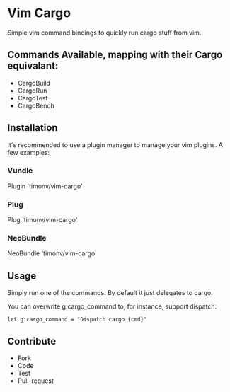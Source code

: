 # Vim Cargo

Simple vim command bindings to quickly run cargo stuff from vim.

## Commands Available, mapping with their Cargo equivalant:

* CargoBuild
* CargoRun
* CargoTest
* CargoBench

## Installation

It's recommended to use a plugin manager to manage your vim plugins. A few examples:

### Vundle

Plugin 'timonv/vim-cargo'

### Plug

Plug 'timonv/vim-cargo'


### NeoBundle

NeoBundle 'timonv/vim-cargo'

## Usage

Simply run one of the commands. By default it just delegates to cargo.

You can overwrite g:cargo_command to, for instance, support dispatch:

```
let g:cargo_command = "Dispatch cargo {cmd}"
```

## Contribute

* Fork
* Code
* Test
* Pull-request
